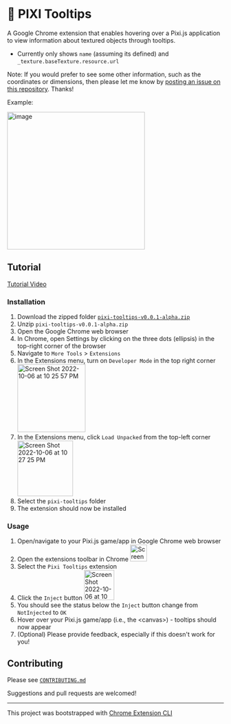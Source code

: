 # 🔎 PIXI Tooltips

A Google Chrome extension that enables hovering over a Pixi.js application to view information about textured objects through tooltips.

- Currently only shows `name` (assuming its defined) and `_texture.baseTexture.resource.url`

Note: If you would prefer to see some other information, such as the coordinates or dimensions, then please let me know by [posting an issue on this repository](https://github.com/finlaymacklon/pixi-tooltips/issues/new). Thanks!

Example:

<img width="320" alt="image" src="https://user-images.githubusercontent.com/49216954/194617814-1e43de41-a193-4c6e-8254-803ee3f83c11.png">


## Tutorial

[Tutorial Video](https://github.com/finlaymacklon/pixi-tooltips/assets/49216954/d4b544cd-218f-4ac5-ac2d-158fbd70fe97 "Tutorial Video")

### Installation
1) Download the zipped folder [`pixi-tooltips-v0.0.1-alpha.zip`](https://github.com/finlaymacklon/pixi-tooltips/releases/tag/v0.0.1)
2) Unzip `pixi-tooltips-v0.0.1-alpha.zip`
3) Open the Google Chrome web browser
4) In Chrome, open Settings by clicking on the three dots (ellipsis) in the top-right corner of the browser
5) Navigate to `More Tools` > `Extensions`
6) In the Extensions menu, turn on `Developer Mode` in the top right corner <img width="158" alt="Screen Shot 2022-10-06 at 10 25 57 PM" src="https://user-images.githubusercontent.com/49216954/194461562-a4548ae3-ba94-4c05-846c-9a8567b7c0ac.png">
7) In the Extensions menu, click `Load Unpacked` from the top-left corner <img width="129" alt="Screen Shot 2022-10-06 at 10 27 25 PM" src="https://user-images.githubusercontent.com/49216954/194461736-0ad2ef41-44a9-4a15-a752-7fa46a89bd89.png">
8) Select the `pixi-tooltips` folder
9) The extension should now be installed

### Usage
1) Open/navigate to your Pixi.js game/app in Google Chrome web browser
2) Open the extensions toolbar in Chrome <img width="39" alt="Screen Shot 2022-10-06 at 10 28 59 PM" src="https://user-images.githubusercontent.com/49216954/194461889-1eca28e0-93fe-426f-bed1-a770a0d0cad7.png">
3) Select the `Pixi Tooltips` extension
4) Click the `Inject` button <img width="70" alt="Screen Shot 2022-10-06 at 10 30 45 PM" src="https://user-images.githubusercontent.com/49216954/194462083-eb0f1fc1-c12a-4f01-b1fe-0d6b05bd3350.png">
5) You should see the status below the `Inject` button change from `NotInjected` to `OK`
6) Hover over your Pixi.js game/app (i.e., the \<canvas\>) - tooltips should now appear
7) (Optional) Please provide feedback, especially if this doesn't work for you!

## Contributing

Please see [`CONTRIBUTING.md`](CONTRIBUTING.md)

Suggestions and pull requests are welcomed!

---

This project was bootstrapped with [Chrome Extension CLI](https://github.com/dutiyesh/chrome-extension-cli)
